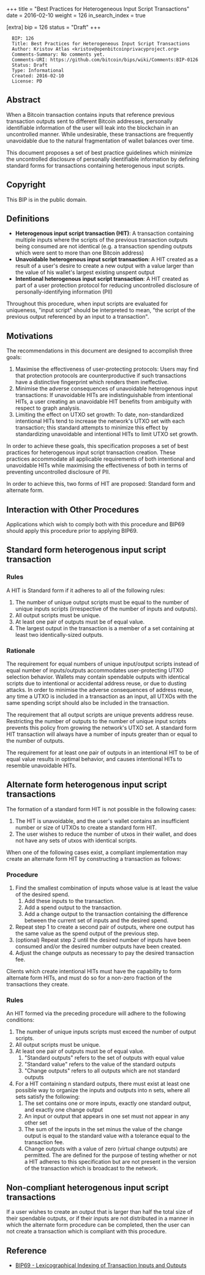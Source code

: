 +++
title = "Best Practices for Heterogeneous Input Script Transactions"
date = 2016-02-10
weight = 126
in_search_index = true

[extra]
bip = 126
status = "Draft"
+++

      BIP: 126
      Title: Best Practices for Heterogeneous Input Script Transactions
      Author: Kristov Atlas <kristov@openbitcoinprivacyproject.org>
      Comments-Summary: No comments yet.
      Comments-URI: https://github.com/bitcoin/bips/wiki/Comments:BIP-0126
      Status: Draft
      Type: Informational
      Created: 2016-02-10
      License: PD

## Abstract

When a Bitcoin transaction contains inputs that reference previous
transaction outputs sent to different Bitcoin addresses, personally
identifiable information of the user will leak into the blockchain in an
uncontrolled manner. While undesirable, these transactions are
frequently unavoidable due to the natural fragmentation of wallet
balances over time.

This document proposes a set of best practice guidelines which minimize
the uncontrolled disclosure of personally identifiable information by
defining standard forms for transactions containing heterogenous input
scripts.

## Copyright

This BIP is in the public domain.

## Definitions

-   **Heterogenous input script transaction (HIT)**: A transaction
    containing multiple inputs where the scripts of the previous
    transaction outputs being consumed are not identical (e.g. a
    transaction spending outputs which were sent to more than one
    Bitcoin address)
-   **Unavoidable heterogenous input script transaction**: A HIT created
    as a result of a user's desire to create a new output with a value
    larger than the value of his wallet\'s largest existing unspent
    output
-   **Intentional heterogenous input script transaction**: A HIT created
    as part of a user protection protocol for reducing uncontrolled
    disclosure of personally-identifying information (PII)

Throughout this procedure, when input scripts are evaluated for
uniqueness, \"input script\" should be interpreted to mean, \"the script
of the previous output referenced by an input to a transaction\".

## Motivations

The recommendations in this document are designed to accomplish three
goals:

1.  Maximise the effectiveness of user-protecting protocols: Users may
    find that protection protocols are counterproductive if such
    transactions have a distinctive fingerprint which renders them
    ineffective.
2.  Minimise the adverse consequences of unavoidable heterogenous input
    transactions: If unavoidable HITs are indistinguishable from
    intentional HITs, a user creating an unavoidable HIT benefits from
    ambiguity with respect to graph analysis.
3.  Limiting the effect on UTXO set growth: To date, non-standardized
    intentional HITs tend to increase the network\'s UTXO set with each
    transaction; this standard attempts to minimize this effect by
    standardizing unavoidable and intentional HITs to limit UTXO set
    growth.

In order to achieve these goals, this specification proposes a set of
best practices for heterogenous input script transaction creation. These
practices accommodate all applicable requirements of both intentional
and unavoidable HITs while maximising the effectiveness of both in terms
of preventing uncontrolled disclosure of PII.

In order to achieve this, two forms of HIT are proposed: Standard form
and alternate form.

## Interaction with Other Procedures

Applications which wish to comply both with this procedure and BIP69
should apply this procedure prior to applying BIP69.

## Standard form heterogenous input script transaction

### Rules

A HIT is Standard form if it adheres to all of the following rules:

1.  The number of unique output scripts must be equal to the number of
    unique inputs scripts (irrespective of the number of inputs and
    outputs).
2.  All output scripts must be unique.
3.  At least one pair of outputs must be of equal value.
4.  The largest output in the transaction is a member of a set
    containing at least two identically-sized outputs.

### Rationale

The requirement for equal numbers of unique input/output scripts instead
of equal number of inputs/outputs accommodates user-protecting UTXO
selection behavior. Wallets may contain spendable outputs with identical
scripts due to intentional or accidental address reuse, or due to
dusting attacks. In order to minimise the adverse consequences of
address reuse, any time a UTXO is included in a transaction as an input,
all UTXOs with the same spending script should also be included in the
transaction.

The requirement that all output scripts are unique prevents address
reuse. Restricting the number of outputs to the number of unique input
scripts prevents this policy from growing the network's UTXO set. A
standard form HIT transaction will always have a number of inputs
greater than or equal to the number of outputs.

The requirement for at least one pair of outputs in an intentional HIT
to be of equal value results in optimal behavior, and causes intentional
HITs to resemble unavoidable HITs.

## Alternate form heterogenous input script transactions

The formation of a standard form HIT is not possible in the following
cases:

1.  The HIT is unavoidable, and the user's wallet contains an
    insufficient number or size of UTXOs to create a standard form HIT.
2.  The user wishes to reduce the number of utxos in their wallet, and
    does not have any sets of utxos with identical scripts.

When one of the following cases exist, a compliant implementation may
create an alternate form HIT by constructing a transaction as follows:

### Procedure

1.  Find the smallest combination of inputs whose value is at least the
    value of the desired spend.
    1.  Add these inputs to the transaction.
    2.  Add a spend output to the transaction.
    3.  Add a change output to the transaction containing the difference
        between the current set of inputs and the desired spend.
2.  Repeat step 1 to create a second pair of outputs, where one output
    has the same value as the spend output of the previous step.
3.  (optional) Repeat step 2 until the desired number of inputs have
    been consumed and/or the desired number outputs have been created.
4.  Adjust the change outputs as necessary to pay the desired
    transaction fee.

Clients which create intentional HITs must have the capability to form
alternate form HITs, and must do so for a non-zero fraction of the
transactions they create.

### Rules

An HIT formed via the preceding procedure will adhere to the following
conditions:

1.  The number of unique inputs scripts must exceed the number of output
    scripts.
2.  All output scripts must be unique.
3.  At least one pair of outputs must be of equal value.
    1.  \"Standard outputs\" refers to the set of outputs with equal
        value
    2.  \"Standard value\" refers to the value of the standard outputs
    3.  \"Change outputs\" refers to all outputs which are not standard
        outputs
4.  For a HIT containing n standard outputs, there must exist at least
    one possible way to organize the inputs and outputs into n sets,
    where all sets satisfy the following:
    1.  The set contains one or more inputs, exactly one standard
        output, and exactly one change output
    2.  An input or output that appears in one set must not appear in
        any other set
    3.  The sum of the inputs in the set minus the value of the change
        output is equal to the standard value with a tolerance equal to
        the transaction fee.
    4.  Change outputs with a value of zero (virtual change outputs) are
        permitted. The are defined for the purpose of testing whether or
        not a HIT adheres to this specification but are not present in
        the version of the transaction which is broadcast to the
        network.

## Non-compliant heterogenous input script transactions

If a user wishes to create an output that is larger than half the total
size of their spendable outputs, or if their inputs are not distributed
in a manner in which the alternate form procedure can be completed, then
the user can not create a transaction which is compliant with this
procedure.

## Reference

-   [BIP69 - Lexicographical Indexing of Transaction Inputs and
    Outputs](bip-0069.mediawiki "wikilink")
